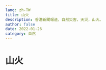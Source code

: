 ```yaml
---
lang: zh-TW
title: 山火
description: 香港新聞報道，自然災害，天災，山火。
author: false
date: 2022-01-26
category: 自然
---
```


# 山火